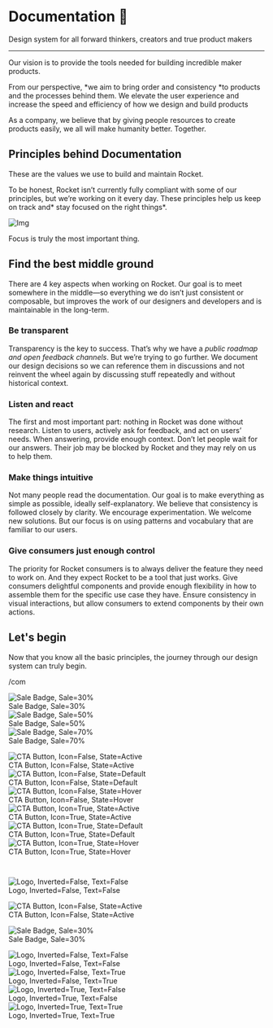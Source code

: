 
# Documentation 🚀

Design system for all forward thinkers, creators and true product makers

---

Our vision is to provide the tools needed for building incredible maker products.

From our perspective, *we aim to bring order and consistency *to products and the processes behind them. We elevate the user experience and increase the speed and efficiency of how we design and build products

As a company, we believe that by giving people resources to create products easily, we all will make humanity better. Together.

## Principles behind Documentation

These are the values we use to build and maintain Rocket.

To be honest, Rocket isn’t currently fully compliant with some of our principles, but we’re working on it every day. These principles help us keep on track and* stay focused on the right things*.

![Img](https://studio-assets.supernova.io/design-systems/14533/9289758a-6300-472a-bbc6-a57098081abf.jpeg)

Focus is truly the most important thing.

## Find the best middle ground

There are 4 key aspects when working on Rocket. Our goal is to meet somewhere in the middle—so everything we do isn’t just consistent or composable, but improves the work of our designers and developers and is maintainable in the long-term.

### Be transparent

Transparency is the key to success. That’s why we have a *public roadmap and open feedback channels*. But we’re trying to go further. We document our design decisions so we can reference them in discussions and not reinvent the wheel again by discussing stuff repeatedly and without historical context.

### Listen and react

The first and most important part: nothing in Rocket was done without research. Listen to users, actively ask for feedback, and act on users’ needs. When answering, provide enough context. Don’t let people wait for our answers. Their job may be blocked by Rocket and they may rely on us to help them.

### Make things intuitive

Not many people read the documentation. Our goal is to make everything as simple as possible, ideally self-explanatory. We believe that consistency is followed closely by clarity. We encourage experimentation. We welcome new solutions. But our focus is on using patterns and vocabulary that are familiar to our users.

### Give consumers just enough control

The priority for Rocket consumers is to always deliver the feature they need to work on. And they expect Rocket to be a tool that just works. Give consumers delightful components and provide enough flexibility in how to assemble them for the specific use case they have. Ensure consistency in visual interactions, but allow consumers to extend components by their own actions.

## Let's begin

Now that you know all the basic principles, the journey through our design system can truly begin.

/com

  
![Sale Badge, Sale=30%](https://studio-assets.supernova.io/design-systems/14533/d5eab947-2196-4beb-ace1-3f25641ab69f.png)  
Sale Badge, Sale=30%  
![Sale Badge, Sale=50%](https://studio-assets.supernova.io/design-systems/14533/ba611a4e-af4f-4b30-b86f-8ce1d7a68193.png)  
Sale Badge, Sale=50%  
![Sale Badge, Sale=70%](https://studio-assets.supernova.io/design-systems/14533/bf3c3e01-57b1-41f5-a77f-60d7318bf5f2.png)  
Sale Badge, Sale=70%  


  
![CTA Button, Icon=False, State=Active](https://studio-assets.supernova.io/design-systems/14533/a0b11aa1-0439-408c-b49f-6322db81521d.png)  
CTA Button, Icon=False, State=Active  
![CTA Button, Icon=False, State=Default](https://studio-assets.supernova.io/design-systems/14533/49cc3a8c-c3df-4382-a1a5-d48311ea1ab3.png)  
CTA Button, Icon=False, State=Default  
![CTA Button, Icon=False, State=Hover](https://studio-assets.supernova.io/design-systems/14533/25201dcc-faa2-4642-a7be-283f1e2f8620.png)  
CTA Button, Icon=False, State=Hover  
![CTA Button, Icon=True, State=Active](https://studio-assets.supernova.io/design-systems/14533/665071c2-3bd9-46b9-a830-54f51edda4b7.png)  
CTA Button, Icon=True, State=Active  
![CTA Button, Icon=True, State=Default](https://studio-assets.supernova.io/design-systems/14533/5b24bb4e-86b8-4574-ad17-5eab934779fc.png)  
CTA Button, Icon=True, State=Default  
![CTA Button, Icon=True, State=Hover](https://studio-assets.supernova.io/design-systems/14533/df24b4c8-0171-4517-b12a-14e0bb07cd47.png)  
CTA Button, Icon=True, State=Hover  


```javascript  
  
```

  
![Logo, Inverted=False, Text=False](https://studio-assets.supernova.io/design-systems/14533/fda7ef3a-2be4-4d9e-9200-1a50f86800ea.png)  
Logo, Inverted=False, Text=False  


  
  


  
![CTA Button, Icon=False, State=Active](https://studio-assets.supernova.io/design-systems/14533/a0b11aa1-0439-408c-b49f-6322db81521d.png)  
CTA Button, Icon=False, State=Active  


  
![Sale Badge, Sale=30%](https://studio-assets.supernova.io/design-systems/14533/d5eab947-2196-4beb-ace1-3f25641ab69f.png)  
Sale Badge, Sale=30%  


  
![Logo, Inverted=False, Text=False](https://studio-assets.supernova.io/design-systems/14533/fda7ef3a-2be4-4d9e-9200-1a50f86800ea.png)  
Logo, Inverted=False, Text=False  
![Logo, Inverted=False, Text=True](https://studio-assets.supernova.io/design-systems/14533/8d697f87-d8eb-4672-9533-6e4cf29e0359.png)  
Logo, Inverted=False, Text=True  
![Logo, Inverted=True, Text=False](https://studio-assets.supernova.io/design-systems/14533/6ba43b4e-dc25-428b-ad7d-fac48c444a32.png)  
Logo, Inverted=True, Text=False  
![Logo, Inverted=True, Text=True](https://studio-assets.supernova.io/design-systems/14533/3db96b48-332f-4d7c-bc85-472e6139da54.png)  
Logo, Inverted=True, Text=True  

